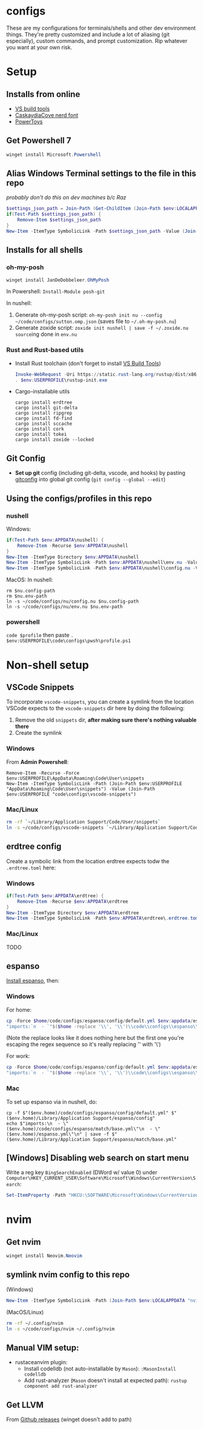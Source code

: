 # configs
These are my configurations for terminals/shells and other dev environment things. They're pretty customized and include a lot of aliasing (git especially), custom commands, and prompt customization. Rip whatever you want at your own risk.

# Setup
## Installs from online
- [VS build tools](https://visualstudio.microsoft.com/downloads/)
- [CaskaydiaCove nerd font](https://www.nerdfonts.com/font-downloads)
- [PowerToys](https://aka.ms/installpowertoys)

## Get Powershell 7
```powershell
winget install Microsoft.Powershell
```

## Alias Windows Terminal settings to the file in this repo
_probably don't do this on dev machines b/c Raz_
```powershell
$settings_json_path = Join-Path (Get-ChildItem (Join-Path $env:LOCALAPPDATA "Packages/Microsoft.WindowsTerminal_*"))[0].FullName "LocalState/settings.json"
if(Test-Path $settings_json_path) {
    Remove-Item $settings_json_path
}
New-Item -ItemType SymbolicLink -Path $settings_json_path -Value (Join-Path $env:USERPROFILE "code\configs\terminal.settings.json")
```

## Installs for all shells
### oh-my-posh
```powershell
winget install JanDeDobbeleer.OhMyPosh
```

In Powershell: `Install-Module posh-git`

In nushell:
1. Generate oh-my-posh script: `oh-my-posh init nu --config ~/code/configs/sutton.omp.json` (saves file to `~/.oh-my-posh.nu`)
1. Generate zoxide script: `zoxide init nushell | save -f ~/.zoxide.nu`
`source`ing done in `env.nu`

### Rust and Rust-based utils
- Install Rust toolchain (don't forget to install [VS Build Tools](https://visualstudio.microsoft.com/))
    ```powershell
    Invoke-WebRequest -Uri https://static.rust-lang.org/rustup/dist/x86_64-pc-windows-msvc/rustup-init.exe -OutFile $env:USERPROFILE\rustup-init.exe
    . $env:USERPROFILE\rustup-init.exe
    ```
- Cargo-installable utils
    ```
    cargo install erdtree
    cargo install git-delta
    cargo install ripgrep
    cargo install fd-find
    cargo install sccache
    cargo install cork
    cargo install tokei
    cargo install zoxide --locked
    ```

## Git Config
- **Set up git** config (including git-delta, vscode, and hooks) by pasting [gitconfig](./gitconfig) into global git config (`git config --global --edit`)

## Using the configs/profiles in this repo
### nushell
Windows:
```powershell
if(Test-Path $env:APPDATA\nushell) {
    Remove-Item -Recurse $env:APPDATA\nushell
}
New-Item -ItemType Directory $env:APPDATA\nushell
New-Item -ItemType SymbolicLink -Path $env:APPDATA\nushell\env.nu -Value (Join-Path $env:USERPROFILE "code\configs\nu\env.nu")
New-Item -ItemType SymbolicLink -Path $env:APPDATA\nushell\config.nu -Value (Join-Path $env:USERPROFILE "code\configs\nu\config.nu")
```
MacOS:
In nushell:
```
rm $nu.config-path
rm $nu.env-path
ln -s ~/code/configs/nu/config.nu $nu.config-path
ln -s ~/code/configs/nu/env.nu $nu.env-path
```

### powershell
`code $profile` then paste `. $env:USERPROFILE\code\configs\pwsh\profile.ps1`

# Non-shell setup

## VSCode Snippets
To incorporate `vscode-snippets`, you can create a symlink from the location VSCode expects to the `vscode-snippets` dir here by doing the following:
1. Remove the old `snippets` dir, **after making sure there's nothing valuable there**
2. Create the symlink
### Windows
From **Admin Powershell**:
```
Remove-Item -Recurse -Force $env:USERPROFILE\AppData\Roaming\Code\User\snippets
New-Item -ItemType SymbolicLink -Path (Join-Path $env:USERPROFILE "AppData\Roaming\Code\User\snippets") -Value (Join-Path $env:USERPROFILE "code\configs\vscode-snippets")
```
### Mac/Linux
```bash
rm -rf `~/Library/Application Support/Code/User/snippets`
ln -s ~/code/configs/vscode-snippets `~/Library/Application Support/Code/User/snippets`
```

## erdtree config
Create a symbolic link from the location erdtree expects todw the `.erdtree.toml` here:
### Windows
```powershell
if(Test-Path $env:APPDATA\erdtree) {
    Remove-Item -Recurse $env:APPDATA\erdtree
}
New-Item -ItemType Directory $env:APPDATA\erdtree
New-Item -ItemType SymbolicLink -Path $env:APPDATA\erdtree\.erdtree.toml -Value (Join-Path $env:USERPROFILE "code\configs\.erdtree.toml")
```
### Mac/Linux
TODO


## espanso
[Install espanso](https://espanso.org/install/), then:

### Windows
For home:
```powershell
cp -Force $home/code/configs/espanso/config/default.yml $env:appdata/espanso/config/
"imports:`n  - `"$($home -replace '\\', '\\')\\code\\configs\\espanso\\match\\base.yml`"" | Out-File -Force $env:appdata/espanso/match/base.yml
```
(Note the replace looks like it does nothing here but the first one you're escaping the regex sequence so it's really replacing '\' with '\\')

For work:
```powershell
cp -Force $home/code/configs/espanso/config/default.yml $env:appdata/espanso/config/
"imports:`n  - `"$($home -replace '\\', '\\')\\code\\configs\\espanso\\match\\base.yml`"`n  - `"$($home -replace '\\', '\\')\\OneDrive - Microsoft\\espanso.yaml`"" | Out-File -Force $env:appdata/espanso/match/base.yml
```

### Mac
To set up espanso via in nushell, do:
```nushell
cp -f $"($env.home)/code/configs/espanso/config/default.yml" $"($env.home)/Library/Application Support/espanso/config"
echo $"imports:\n  - \"($env.home)/code/configs/espanso/match/base.yml\"\n  - \"($env.home)/espanso.yml\"\n" | save -f $"($env.home)/Library/Application Support/espanso/match/base.yml"
```

## [Windows] Disabling web search on start menu
Write a reg key `BingSearchEnabled` (DWord w/ value 0) under `Computer\HKEY_CURRENT_USER\Software\Microsoft\Windows\CurrentVersion\Search`:

```powershell
Set-ItemProperty -Path "HKCU:\SOFTWARE\Microsoft\Windows\CurrentVersion\Search" -Name "BingSearchEnabled" -Value 0 -Type DWord
```

# nvim
## Get nvim
```powershell
winget install Neovim.Neovim
```

## symlink nvim config to this repo
(Windows)
```powershell
New-Item -ItemType SymbolicLink -Path (Join-Path $env:LOCALAPPDATA "nvim") -Value (Join-Path $env:USERPROFILE "code\configs\nvim")
```
(MacOS/Linux)
```bash
rm -rf ~/.config/nvim
ln -s ~/code/configs/nvim ~/.config/nvim
```

## Manual VIM setup:
- rustaceanvim plugin:
    - Install codelldb (not auto-installable by `Mason`): `:MasonInstall codelldb`
    - Add rust-analyzer (`Mason` doesn't install at expected path): `rustup component add rust-analyzer`

## Get LLVM
From [Github releases](https://github.com/llvm/llvm-project/releases) (winget doesn't add to path)
